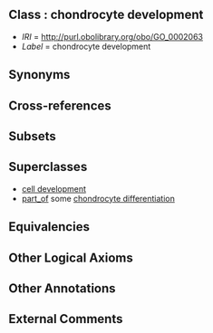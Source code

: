 
## Class : chondrocyte development

 * *IRI* = http://purl.obolibrary.org/obo/GO_0002063
 * *Label* = chondrocyte development

## Synonyms


## Cross-references


## Subsets


## Superclasses

 * [cell development](../../GO/68/GO_0048468.md)
 * [part_of](../../BFO/50/BFO_0000050.md) some [chondrocyte differentiation](../../GO/62/GO_0002062.md)

## Equivalencies


## Other Logical Axioms


## Other Annotations


## External Comments

